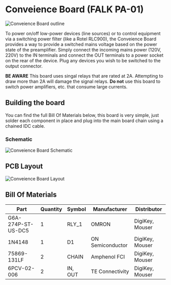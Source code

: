# Conveience Board (FALK PA-01)

![Conveience Board outline](img/pcb-outline.png)

To power on/off low-power devices (line sources) or to control equipment via a switching power filter (like a Rotel RLC900), the Conveience Board provides a way to provide a switched mains voltage based on the power state of the preamplifier. Simply connect the incoming mains power (120V, 220V) to the IN terminals and connect the OUT terminals to a power socket on the rear of the device. Plug any devices you wish to be switched to the output connector.

**BE AWARE** This board uses singal relays that are rated at 2A. Attempting to draw more than 2A will damage the signal relays. **Do not** use this board to switch power amplifiers, etc. that consume large currents.

## Building the board
You can find the full Bill Of Materials below, this board is very simple, just solder each component in place and plug into the main board chain using a chained IDC cable.

### Schematic
![Conveience Board Schematic](img/schematic.png)

## PCB Layout
![Conveience Board Layout](img/pcb.svg)

## Bill Of Materials
| Part | Quantity | Symbol | Manufacturer | Distributor |
|-|-|-|-|-|
| G6A-274P-ST-US-DC5 | 1 | RLY_1 | OMRON | DigiKey, Mouser |
| 1N4148 | 1 | D1 | ON Semiconductor | DigiKey, Mouser |
| 75869-131LF | 2 | CHAIN | Amphenol FCI | DigiKey, Mouser |
| 6PCV-02-006 | 2 | IN, OUT | TE Connectivity | DigiKey, Mouser |